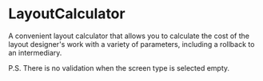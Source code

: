 # LayoutCalculator
 A convenient layout calculator that allows you to calculate the cost of the layout designer's work with a variety of parameters, including a rollback to an intermediary.

P.S. There is no validation when the screen type is selected empty.
